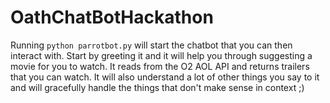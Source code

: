 # OathChatBotHackathon

Running `python parrotbot.py` will start the chatbot that you can then interact with. Start by greeting it and it will help you through suggesting a movie for you to watch. It reads from the O2 AOL API and returns trailers that you can watch. It will also understand a lot of other things you say to it and will gracefully handle the things that don't make sense in context ;) 
